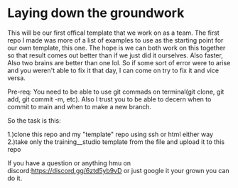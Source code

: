 # Laying down the groundwork


This will be our first offical template that we work on as a team. The first repo I made was more of a list of examples to use as the starting point for our own template, this one. 
The hope is we can both work on this together so that result comes out better than if we just did it ourselves. Also faster, Also two brains are better than one lol. So if some sort of error were to arise and you weren't able to fix it that day, I can come on try to fix it and vice versa. 



Pre-req: You need to be able to use git commads on terminal(git clone, git add, git commit -m, etc). Also I trust you to be able to decern when to commit to main and when to make a new branch.



So the task is this:

  1.)clone this repo and my "template" repo using ssh or html either way
  2.)take only the training__studio template from the file and upload it to this repo





If you have a question or anything hmu on discord:https://discord.gg/6ztd5yb9vD or just google it your grown you can do it.





